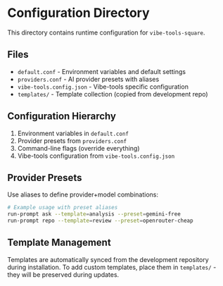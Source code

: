 # Configuration Directory

This directory contains runtime configuration for `vibe-tools-square`.

## Files

- `default.conf` - Environment variables and default settings
- `providers.conf` - AI provider presets with aliases
- `vibe-tools.config.json` - Vibe-tools specific configuration
- `templates/` - Template collection (copied from development repo)

## Configuration Hierarchy

1. Environment variables in `default.conf`
2. Provider presets from `providers.conf`
3. Command-line flags (override everything)
4. Vibe-tools configuration from `vibe-tools.config.json`

## Provider Presets

Use aliases to define provider+model combinations:

```bash
# Example usage with preset aliases
run-prompt ask --template=analysis --preset=gemini-free
run-prompt repo --template=review --preset=openrouter-cheap
```

## Template Management

Templates are automatically synced from the development repository during installation. To add custom templates, place them in `templates/` - they will be preserved during updates.
